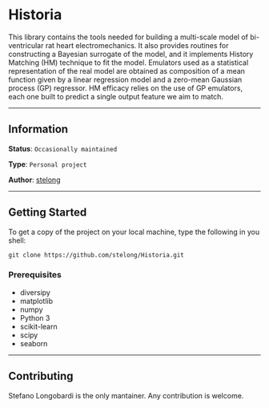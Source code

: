 # Historia

This library contains the tools needed for building a multi-scale model of bi-ventricular rat heart electromechanics. It also provides routines for constructing a Bayesian surrogate of the model, and it implements History Matching (HM) technique to fit the model. Emulators used as a statistical representation of the real model are obtained as composition of a mean function given by a linear regression model and a zero-mean Gaussian process (GP) regressor. HM efficacy relies on the use of GP emulators, each one built to predict a single output feature we aim to match. 

---
## Information

**Status**: `Occasionally maintained`

**Type**: `Personal project`

**Author**: [stelong](https://github.com/stelong)

---
## Getting Started

To get a copy of the project on your local machine, type the following in you shell:

```
git clone https://github.com/stelong/Historia.git
```

### Prerequisites

- diversipy
- matplotlib
- numpy
- Python 3
- scikit-learn
- scipy
- seaborn

---

## Contributing

Stefano Longobardi is the only mantainer. Any contribution is welcome.
